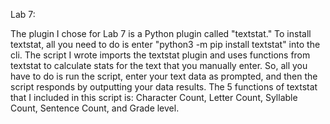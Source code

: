 Lab 7:

The plugin I chose for Lab 7 is a Python plugin called "textstat." To install textstat, all you need to do is enter "python3 -m pip install textstat" into the cli. The script I wrote imports the textstat plugin and uses functions from textstat to calculate stats for the text that you manually enter. So, all you have to do is run the script, enter your text data as prompted, and then the script responds by outputting your data results. The 5 functions of textstat that I included in this script is: Character Count, Letter Count, Syllable Count, Sentence Count, and Grade level.
